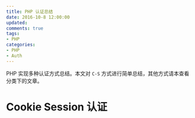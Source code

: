 ```yaml
---
title: PHP 认证总结
date: 2016-10-8 12:00:00
updated:
comments: true
tags:
- PHP
categories:
- PHP
- Auth
---
```


PHP 实现多种认证方式总结。本文对 `C-S` 方式进行简单总结，其他方式请本查看分类下的文章。

<!--more-->

# Cookie Session 认证
